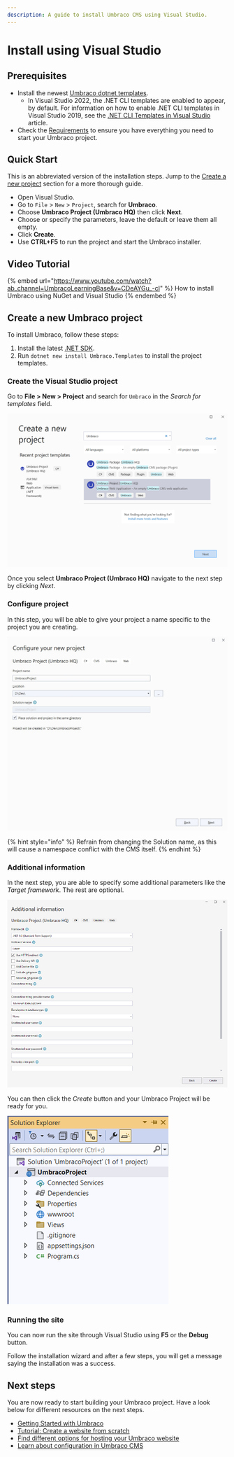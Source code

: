 ```yaml
---
description: A guide to install Umbraco CMS using Visual Studio.
---
```


# Install using Visual Studio

## Prerequisites

* Install the newest [Umbraco dotnet templates](install-umbraco-with-templates.md).
  * In Visual Studio 2022, the .NET CLI templates are enabled to appear, by default. For information on how to enable .NET CLI templates in Visual Studio 2019, see the [.NET CLI Templates in Visual Studio](https://devblogs.microsoft.com/dotnet/net-cli-templates-in-visual-studio/) article.
* Check the [Requirements](../requirements.md) to ensure you have everything you need to start your Umbraco project.

## Quick Start

This is an abbreviated version of the installation steps. Jump to the [Create a new project](#create-a-new-umbraco-project) section for a more thorough guide.

* Open Visual Studio.
* Go to `File` > `New` > `Project`, search for **Umbraco**.
* Choose **Umbraco Project (Umbraco HQ)** then click **Next**.
* Choose or specify the parameters, leave the default or leave them all empty.
* Click **Create**.
* Use **CTRL+F5** to run the project and start the Umbraco installer.

## Video Tutorial

{% embed url="https://www.youtube.com/watch?ab_channel=UmbracoLearningBase&v=CDeAYGu_-cI" %}
How to install Umbraco using NuGet and Visual Studio
{% endembed %}

## Create a new Umbraco project

To install Umbraco, follow these steps:

1. Install the latest [.NET SDK](https://dotnet.microsoft.com/download).
2. Run `dotnet new install Umbraco.Templates` to install the project templates.

### Create the Visual Studio project

Go to **File > New > Project** and search for `Umbraco` in the _Search for templates_ field.

![The Create a new project dialog in Visual Studio.](../../../../../16/umbraco-cms/fundamentals/setup/install/images/VS/create-project.png)

Once you select **Umbraco Project (Umbraco HQ)** navigate to the next step by clicking _Next_.

### Configure project

In this step, you will be able to give your project a name specific to the project you are creating.

![The Configure your new project dialog in Visual Studio.](../../../.gitbook/assets/New_Project.jpg)

{% hint style="info" %}
Refrain from changing the Solution name, as this will cause a namespace conflict with the CMS itself.
{% endhint %}

### Additional information

In the next step, you are able to specify some additional parameters like the _Target framework_. The rest are optional.

![The Additional information dialog in Visual Studio.](../../../.gitbook/assets/Additional_Info_V16.png)

You can then click the _Create_ button and your Umbraco Project will be ready for you.

![Overview of files in the project solution](../../../.gitbook/assets/Solution_Explorer.png)

### Running the site

You can now run the site through Visual Studio using **F5** or the **Debug** button.

Follow the installation wizard and after a few steps, you will get a message saying the installation was a success.

## Next steps

You are now ready to start building your Umbraco project. Have a look below for different resources on the next steps.

* [Getting Started with Umbraco](../../../tutorials/creating-a-basic-website/getting-started.md)
* [Tutorial: Create a website from scratch](../../../tutorials/creating-a-basic-website/)
* [Find different options for hosting your Umbraco website](../server-setup/)
* [Learn about configuration in Umbraco CMS](../../../reference/configuration/)
